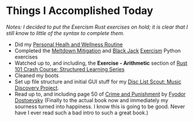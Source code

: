 # Things I Accomplished Today

_Notes: I decided to put the Exercism Rust exercises on hold; it is clear that I still know to little of the syntax to complete them._

- Did my [Personal Healh and Wellness Routine](../../routines/personal-health-and-wellness-routine-2024-week-1.md)
- Completed the [Meltdown Mitigation](https://exercism.org/tracks/python/exercises/meltdown-mitigation) and [Black Jack](https://exercism.org/tracks/python/exercises/black-jack) [Exercism](https://exercism.org) Python exercises
- Watched up to, and including, the **Exercise - Arithmetic** section of [Rust 101 Crash Course: Structured Learning Series](https://www.youtube.com/watch?v=lzKeecy4OmQ)
- Cleaned my boots
- Set up file structure and initial GUI stuff for my [Disc List Scout: Music Discovery Project](https://github.com/evorhard/Disc-List-Scout--Music-Discovery).
- Read up to, and including page 50 of [Crime and Punishment](https://www.goodreads.com/book/show/7144.Crime_and_Punishment) by [Fyodor Dostoevsky](https://www.goodreads.com/author/show/3137322.Fyodor_Dostoevsky) (Finally to the actual book now and immediately my sourness turned into happiness. I know this is going to be good. Never have I ever read such a bad intro to such a great book.)
